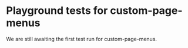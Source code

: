# Playground tests for custom-page-menus
We are still awaiting the first test run for custom-page-menus.

